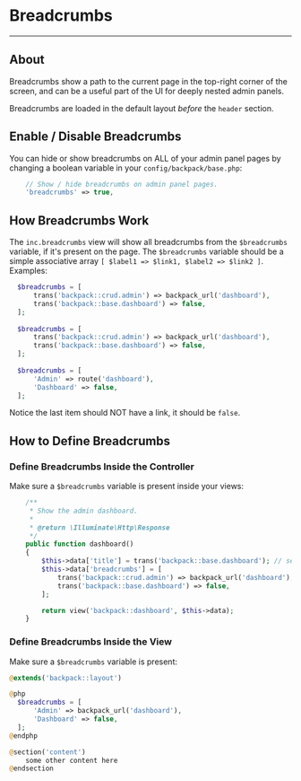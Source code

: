 # Breadcrumbs

---

<a name="about"></a>
## About

Breadcrumbs show a path to the current page in the top-right corner of the screen, and can be a useful part of the UI for deeply nested admin panels.

Breadcrumbs are loaded in the default layout _before_ the ```header``` section. 

<a name="enable-disable-breadcrumbs"></a>
## Enable / Disable Breadcrumbs

You can hide or show breadcrumbs on ALL of your admin panel pages by changing a boolean variable in your ```config/backpack/base.php```:

```php
    // Show / hide breadcrumbs on admin panel pages.
    'breadcrumbs' => true,
```

<a name="how-breadcrumbs-work"></a>
## How Breadcrumbs Work

The ```inc.breadcrumbs``` view will show all breadcrumbs from the ```$breadcrumbs``` variable, if it's present on the page. The ```$breadcrumbs``` variable should be a simple associative array ```[ $label1 => $link1, $label2 => $link2 ]```. Examples:

```php
  $breadcrumbs = [
      trans('backpack::crud.admin') => backpack_url('dashboard'),
      trans('backpack::base.dashboard') => false,
  ];
  
  $breadcrumbs = [
      trans('backpack::crud.admin') => backpack_url('dashboard'),
      trans('backpack::base.dashboard') => false,
  ];
  
  $breadcrumbs = [
      'Admin' => route('dashboard'),
      'Dashboard' => false,
  ];
```

Notice the last item should NOT have a link, it should be ```false```.

<a name="how-to-define-breadcrumbs"></a>
## How to Define Breadcrumbs

<a href="define-breadcrumbs-in-the-controller"></a>
### Define Breadcrumbs Inside the Controller

Make sure a ```$breadcrumbs``` variable is present inside your views:
```php
    /**
     * Show the admin dashboard.
     *
     * @return \Illuminate\Http\Response
     */
    public function dashboard()
    {
        $this->data['title'] = trans('backpack::base.dashboard'); // set the page title
        $this->data['breadcrumbs'] = [
            trans('backpack::crud.admin') => backpack_url('dashboard'),
            trans('backpack::base.dashboard') => false,
        ];

        return view('backpack::dashboard', $this->data);
    }
```

<a href="define-breadcrumbs-in-the-view"></a>
### Define Breadcrumbs Inside the View

Make sure a ```$breadcrumbs``` variable is present:

```php
@extends('backpack::layout')

@php
  $breadcrumbs = [
      'Admin' => backpack_url('dashboard'),
      'Dashboard' => false,
  ];
@endphp

@section('content')
    some other content here
@endsection
```